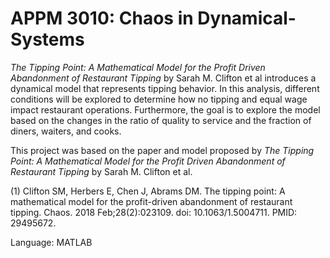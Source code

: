 # APPM 3010: Chaos in Dynamical-Systems

*The Tipping Point: A Mathematical Model for the Profit Driven Abandonment of Restaurant Tipping* by Sarah M. Clifton et al introduces a dynamical model that represents tipping behavior. In this analysis, different conditions will be explored to determine how no tipping and equal wage impact restaurant operations. Furthermore, the goal is to explore the model based on the changes in the ratio of quality to service and the fraction of diners, waiters, and cooks.

This project was based on the paper and model proposed by *The Tipping Point: A Mathematical Model for the Profit Driven Abandonment of Restaurant Tipping* by Sarah M. Clifton et al. 


(1) Clifton SM, Herbers E, Chen J, Abrams DM. The tipping point: A mathematical model for the profit-driven abandonment of restaurant tipping. Chaos. 2018 Feb;28(2):023109. doi: 10.1063/1.5004711. PMID: 29495672.

Language: MATLAB

